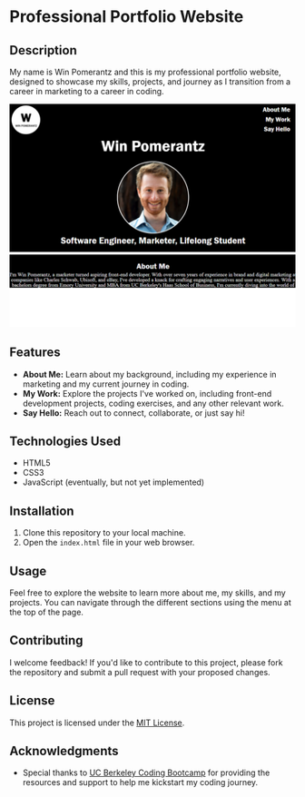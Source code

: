 # Professional Portfolio Website

## Description

My name is Win Pomerantz and this is my professional portfolio website, designed to showcase my skills, projects, and journey as I transition from a career in marketing to a career in coding.

![Website Screenshot](./assets/images/site-screenshot.png)

## Features

- **About Me:** Learn about my background, including my experience in marketing and my current journey in coding.
- **My Work:** Explore the projects I've worked on, including front-end development projects, coding exercises, and any other relevant work.
- **Say Hello:** Reach out to connect, collaborate, or just say hi!

## Technologies Used

- HTML5
- CSS3
- JavaScript (eventually, but not yet implemented)

## Installation

1. Clone this repository to your local machine.
2. Open the `index.html` file in your web browser.

## Usage

Feel free to explore the website to learn more about me, my skills, and my projects. You can navigate through the different sections using the menu at the top of the page.

## Contributing

I welcome feedback! If you'd like to contribute to this project, please fork the repository and submit a pull request with your proposed changes.

## License

This project is licensed under the [MIT License](LICENSE).

## Acknowledgments

- Special thanks to [UC Berkeley Coding Bootcamp](https://bootcamp.berkeley.edu/coding/) for providing the resources and support to help me kickstart my coding journey.